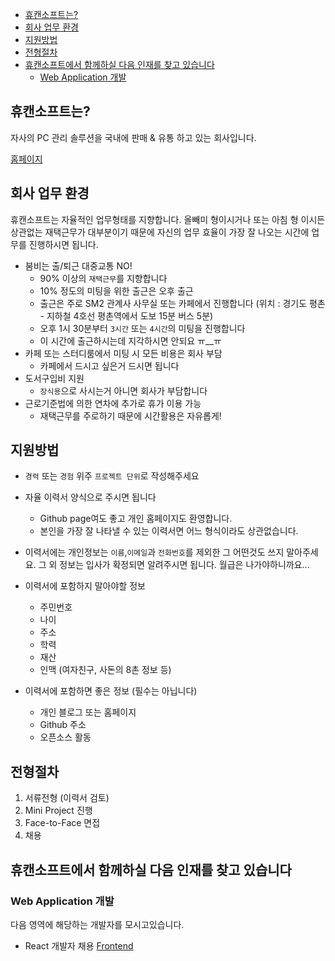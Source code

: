 <!-- TOC -->

- [휴캔소프트는?](#휴캔소프트는)
- [회사 업무 환경](#회사-업무-환경)
- [지원방법](#지원방법)
- [전형절차](#전형절차)
- [휴캔소프트에서 함께하실 다음 인재를 찾고 있습니다](#휴캔소프트에서-함께하실-다음-인재를-찾고-있습니다)
    - [Web Application 개발](#web-application-개발)

<!-- /TOC -->

## 휴캔소프트는?

자사의 PC 관리 솔루션을 국내에 판매 & 유통 하고 있는 회사입니다.

[홈페이지](https://www.a-sonic.com/)

## 회사 업무 환경

휴캔소프트는 자율적인 업무형태를 지향합니다. 올빼미 형이시거나 또는 아침 형 이시든 상관없는 재택근무가 대부분이기 때문에 자신의 업무 효율이 가장 잘 나오는 시간에 업무를 진행하시면 됩니다.

- 붐비는 출/퇴근 대중교통 NO!
  - 90% 이상의 `재택근무`를 지향합니다
  - 10% 정도의 미팅을 위한 출근은 오후 출근
  - 출근은 주로 SM2 관계사 사무실 또는 카페에서 진행합니다 (위치 : 경기도 평촌 - 지하철 4호선 평촌역에서 도보 15분 버스 5분)
  - 오후 1시 30분부터 `3시간` 또는 `4시간`의 미팅을 진행합니다
  - 이 시간에 출근하시는데 지각하시면 안되요 ㅠ\_\_ㅠ
- 카페 또는 스터디룸에서 미팅 시 모든 비용은 회사 부담
  - 카페에서 드시고 싶은거 드시면 됩니다
- 도서구입비 지원
  - `장식용`으로 사시는거 아니면 회사가 부담합니다
- 근로기준법에 의한 연차에 추가로 휴가 이용 가능
  - 재택근무를 주로하기 때문에 시간활용은 자유롭게!

## 지원방법

- `경력` 또는 `경험` 위주 `프로젝트 단위`로 작성해주세요
- 자율 이력서 양식으로 주시면 됩니다
  - Github page여도 좋고 개인 홈페이지도 환영합니다.
  - 본인을 가장 잘 나타낼 수 있는 이력서면 어느 형식이라도 상관없습니다.
- 이력서에는 개인정보는 `이름`,`이메일`과 `전화번호`를 제외한 그 어떤것도 쓰지 말아주세요. 그 외 정보는 입사가 확정되면 알려주시면 됩니다. 월급은 나가야하니까요...

- 이력서에 포함하지 말아야할 정보

  - 주민번호
  - 나이
  - 주소
  - 학력
  - 재산
  - 인맥 (여자친구, 사돈의 8촌 정보 등)

- 이력서에 포함하면 좋은 정보 (필수는 아닙니다)
  - 개인 블로그 또는 홈페이지
  - Github 주소
  - 오픈소스 활동

## 전형절차

1. 서류전형 (이력서 검토)
2. Mini Project 진행
3. Face-to-Face 면접
4. 채용

## 휴캔소프트에서 함께하실 다음 인재를 찾고 있습니다

### Web Application 개발

다음 영역에 해당하는 개발자를 모시고있습니다.

- React 개발자 채용 [Frontend](frontend.md)
